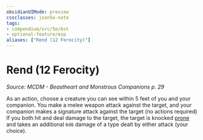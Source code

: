 ```yaml
---
obsidianUIMode: preview
cssclasses: json5e-note
tags:
- compendium/src/5e/bst
- optional-feature/exp
aliases: ["Rend (12 Ferocity)"]
---
```

# Rend (12 Ferocity)
*Source: MCDM - Beastheart and Monstrous Companions p. 29* 

As an action, choose a creature you can see within 5 feet of you and your companion. You make a melee weapon attack against the target, and your companion makes a signature attack against the target (no actions required) If you both hit and deal damage to the target, the target is knocked [prone](../../Rules%20&%20Options/5e%20Rules/conditions.md##prone) and takes an additional `6d6` damage of a type dealt by either attack (your choice).
